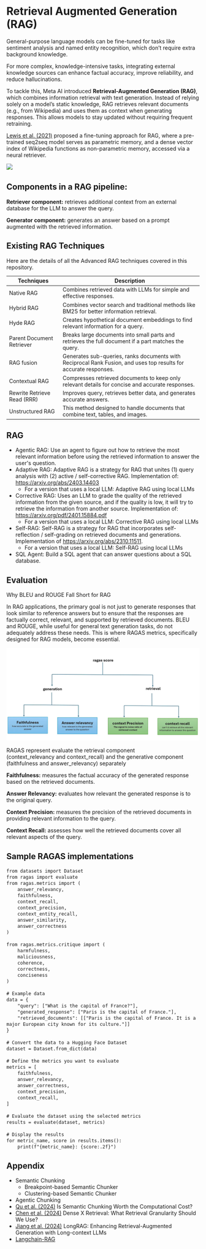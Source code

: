 # Retrieval Augmented Generation (RAG)

General-purpose language models can be fine-tuned for tasks like sentiment analysis and named entity recognition, which don’t require extra background knowledge.  

For more complex, knowledge-intensive tasks, integrating external knowledge sources can enhance factual accuracy, improve reliability, and reduce hallucinations.  

To tackle this, Meta AI introduced **Retrieval-Augmented Generation (RAG)**, which combines information retrieval with text generation. Instead of relying solely on a model’s static knowledge, RAG retrieves relevant documents (e.g., from Wikipedia) and uses them as context when generating responses. This allows models to stay updated without requiring frequent retraining.  

[Lewis et al. (2021)](https://arxiv.org/pdf/2005.11401) proposed a fine-tuning approach for RAG, where a pre-trained seq2seq model serves as parametric memory, and a dense vector index of Wikipedia functions as non-parametric memory, accessed via a neural retriever.

<img src="./figures/rag-lewis.png" >

## Components in a RAG pipeline:
**Retriever component:**  retrieves additional context from an external database for the LLM to answer the query.
    
**Generator component:** generates an answer based on a prompt augmented with the retrieved information.

## Existing RAG Techniques
Here are the details of all the Advanced RAG techniques covered in this repository.

| Techniques | Description |
| --- | --- |
| Native RAG | Combines retrieved data with LLMs for simple and effective responses. |
| Hybrid RAG | Combines vector search and traditional methods like BM25 for better information retrieval. |
| Hyde RAG | Creates hypothetical document embeddings to find relevant information for a query. |
| Parent Document Retriever | Breaks large documents into small parts and retrieves the full document if a part matches the query. |
| RAG fusion | Generates sub-queries, ranks documents with Reciprocal Rank Fusion, and uses top results for accurate responses. |
| Contextual RAG | Compresses retrieved documents to keep only relevant details for concise and accurate responses. |
| Rewrite Retrieve Read (RRR) | Improves query, retrieves better data, and generates accurate answers. |
| Unstructured RAG | This method designed to handle documents that combine text, tables, and images. |

## RAG
- Agentic RAG: Use an agent to figure out how to retrieve the most relevant information before using the retrieved information to answer the user's question.
- Adaptive RAG: Adaptive RAG is a strategy for RAG that unites (1) query analysis with (2) active / self-corrective RAG. Implementation of: https://arxiv.org/abs/2403.14403
  - For a version that uses a local LLM: Adaptive RAG using local LLMs
- Corrective RAG: Uses an LLM to grade the quality of the retrieved information from the given source, and if the quality is low, it will try to retrieve the information from another source. Implementation of: https://arxiv.org/pdf/2401.15884.pdf
  - For a version that uses a local LLM: Corrective RAG using local LLMs
- Self-RAG: Self-RAG is a strategy for RAG that incorporates self-reflection / self-grading on retrieved documents and generations. Implementation of https://arxiv.org/abs/2310.11511.
  - For a version that uses a local LLM: Self-RAG using local LLMs
- SQL Agent: Build a SQL agent that can answer questions about a SQL database.

## Evaluation

Why BLEU and ROUGE Fall Short for RAG

In RAG applications, the primary goal is not just to generate responses that look similar to reference answers but to ensure that the responses are factually correct, relevant, and supported by retrieved documents. BLEU and ROUGE, while useful for general text generation tasks, do not adequately address these needs. This is where RAGAS metrics, specifically designed for RAG models, become essential.

<img src="./figures/ragas-score.webp" >

RAGAS represent evaluate the retrieval component (context_relevancy and context_recall) and the generative component (faithfulness and answer_relevancy) separately

**Faithfulness:** measures the factual accuracy of the generated response based on the retrieved documents.

**Answer Relevancy:** evaluates how relevant the generated response is to the original query.

**Context Precision:** measures the precision of the retrieved documents in providing relevant information to the query.

**Context Recall:** assesses how well the retrieved documents cover all relevant aspects of the query.

## Sample RAGAS implementations
```
from datasets import Dataset
from ragas import evaluate
from ragas.metrics import (
    answer_relevancy,
    faithfulness,
    context_recall,
    context_precision,
    context_entity_recall,
    answer_similarity,
    answer_correctness
)

from ragas.metrics.critique import (
    harmfulness, 
    maliciousness, 
    coherence, 
    correctness, 
    conciseness
)

# Example data
data = {
    "query": ["What is the capital of France?"],
    "generated_response": ["Paris is the capital of France."],
    "retrieved_documents": [["Paris is the capital of France. It is a major European city known for its culture."]]
}

# Convert the data to a Hugging Face Dataset
dataset = Dataset.from_dict(data)

# Define the metrics you want to evaluate
metrics = [
    faithfulness,
    answer_relevancy,
    answer_correctness,
    context_precision,
    context_recall,
]

# Evaluate the dataset using the selected metrics
results = evaluate(dataset, metrics)

# Display the results
for metric_name, score in results.items():
    print(f"{metric_name}: {score:.2f}")
```

## Appendix 
- Semantic Chunking
  - Breakpoint-based Semantic Chunker
  - Clustering-based Semantic Chunker
- Agentic Chunking
- [Qu et al. (2024)](https://arxiv.org/abs/2410.13070) Is Semantic Chunking Worth the Computational Cost? 
- [Chen et al. (2024)](https://arxiv.org/pdf/2312.06648) Dense X Retrieval: What Retrieval Granularity Should We Use?
- [Jiang et al. (2024)](https://arxiv.org/pdf/2406.15319v1) LongRAG: Enhancing Retrieval-Augmented Generation with Long-context LLMs
- [Langchain-RAG](https://github.com/langchain-ai/rag-from-scratch?tab=readme-ov-file)